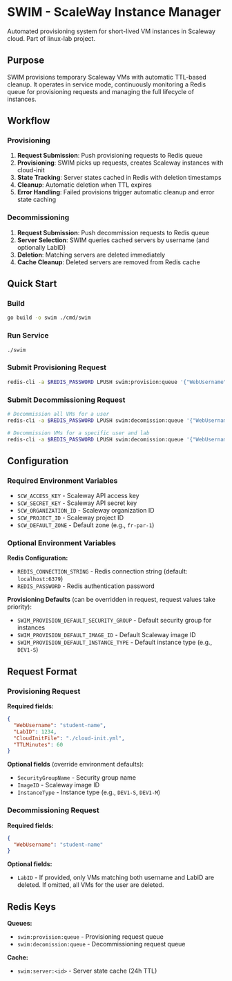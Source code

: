 # SWIM - ScaleWay Instance Manager

Automated provisioning system for short-lived VM instances in Scaleway cloud. Part of linux-lab project.

## Purpose

SWIM provisions temporary Scaleway VMs with automatic TTL-based cleanup. It operates in service mode, continuously monitoring a Redis queue for provisioning requests and managing the full lifecycle of instances.

## Workflow

### Provisioning
1. **Request Submission**: Push provisioning requests to Redis queue
2. **Provisioning**: SWIM picks up requests, creates Scaleway instances with cloud-init
3. **State Tracking**: Server states cached in Redis with deletion timestamps
4. **Cleanup**: Automatic deletion when TTL expires
5. **Error Handling**: Failed provisions trigger automatic cleanup and error state caching

### Decommissioning
1. **Request Submission**: Push decommission requests to Redis queue
2. **Server Selection**: SWIM queries cached servers by username (and optionally LabID)
3. **Deletion**: Matching servers are deleted immediately
4. **Cache Cleanup**: Deleted servers are removed from Redis cache

## Quick Start

### Build
```bash
go build -o swim ./cmd/swim
```

### Run Service
```bash
./swim
```

### Submit Provisioning Request
```bash
redis-cli -a $REDIS_PASSWORD LPUSH swim:provision:queue '{"WebUsername":"test-user","LabID":1234,"CloudInitFile":"./cloud-init.yml","TTLMinutes":30}'
```

### Submit Decommissioning Request
```bash
# Decommission all VMs for a user
redis-cli -a $REDIS_PASSWORD LPUSH swim:decomission:queue '{"WebUsername":"test-user"}'

# Decommission VMs for a specific user and lab
redis-cli -a $REDIS_PASSWORD LPUSH swim:decomission:queue '{"WebUsername":"test-user","LabID":1234}'
```

## Configuration

### Required Environment Variables
- `SCW_ACCESS_KEY` - Scaleway API access key
- `SCW_SECRET_KEY` - Scaleway API secret key
- `SCW_ORGANIZATION_ID` - Scaleway organization ID
- `SCW_PROJECT_ID` - Scaleway project ID
- `SCW_DEFAULT_ZONE` - Default zone (e.g., `fr-par-1`)

### Optional Environment Variables

**Redis Configuration:**
- `REDIS_CONNECTION_STRING` - Redis connection string (default: `localhost:6379`)
- `REDIS_PASSWORD` - Redis authentication password

**Provisioning Defaults** (can be overridden in request, request values take priority):
- `SWIM_PROVISION_DEFAULT_SECURITY_GROUP` - Default security group for instances
- `SWIM_PROVISION_DEFAULT_IMAGE_ID` - Default Scaleway image ID
- `SWIM_PROVISION_DEFAULT_INSTANCE_TYPE` - Default instance type (e.g., `DEV1-S`)

## Request Format

### Provisioning Request

**Required fields:**
```json
{
  "WebUsername": "student-name",
  "LabID": 1234,
  "CloudInitFile": "./cloud-init.yml",
  "TTLMinutes": 60
}
```

**Optional fields** (override environment defaults):
- `SecurityGroupName` - Security group name
- `ImageID` - Scaleway image ID
- `InstanceType` - Instance type (e.g., `DEV1-S`, `DEV1-M`)

### Decommissioning Request

**Required fields:**
```json
{
  "WebUsername": "student-name"
}
```

**Optional fields:**
- `LabID` - If provided, only VMs matching both username and LabID are deleted. If omitted, all VMs for the user are deleted.

## Redis Keys

**Queues:**
- `swim:provision:queue` - Provisioning request queue
- `swim:decomission:queue` - Decommissioning request queue

**Cache:**
- `swim:server:<id>` - Server state cache (24h TTL)
